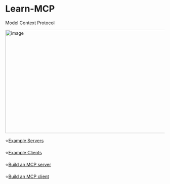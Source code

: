 # Learn-MCP
Model Context Protocol

<img width="840" height="328" alt="image" src="https://github.com/user-attachments/assets/6c255dff-ce7b-4f9e-abe3-21fb2aa1caee" />


⭐[Example Servers](https://modelcontextprotocol.io/examples)

⭐[Example Clients](https://modelcontextprotocol.io/clients)

⭐[Build an MCP server](https://modelcontextprotocol.io/docs/develop/build-client)

⭐[Build an MCP client](https://modelcontextprotocol.io/docs/develop/build-client)
